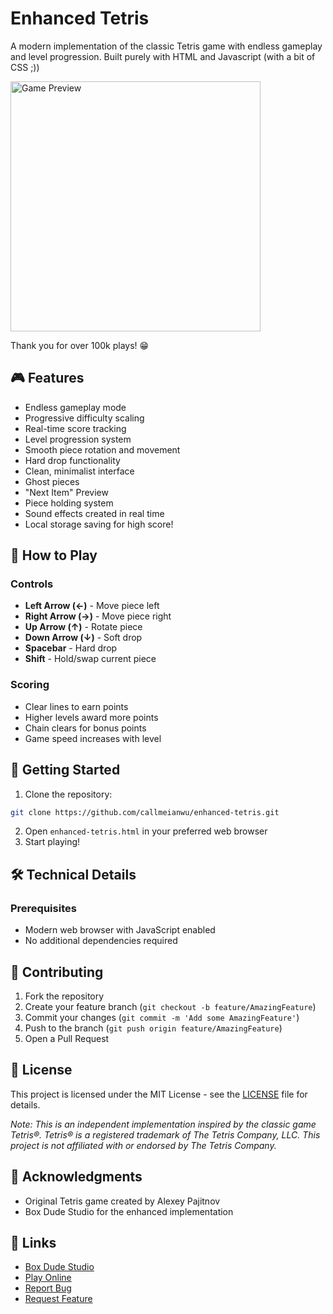 # Enhanced Tetris
A modern implementation of the classic Tetris game with endless gameplay and level progression. Built purely with HTML and Javascript (with a bit of CSS ;))

<img src="./samp-img.png" alt="Game Preview" width="400">

Thank you for over 100k plays! 😁

## 🎮 Features
- Endless gameplay mode
- Progressive difficulty scaling
- Real-time score tracking
- Level progression system
- Smooth piece rotation and movement
- Hard drop functionality
- Clean, minimalist interface
- Ghost pieces
- "Next Item" Preview
- Piece holding system
- Sound effects created in real time
- Local storage saving for high score!

## 🎯 How to Play
### Controls
- **Left Arrow (←)** - Move piece left
- **Right Arrow (→)** - Move piece right
- **Up Arrow (↑)** - Rotate piece
- **Down Arrow (↓)** - Soft drop
- **Spacebar** - Hard drop
- **Shift** - Hold/swap current piece

### Scoring
- Clear lines to earn points
- Higher levels award more points
- Chain clears for bonus points
- Game speed increases with level

## 🚀 Getting Started
1. Clone the repository:
```bash
git clone https://github.com/callmeianwu/enhanced-tetris.git
```
2. Open `enhanced-tetris.html` in your preferred web browser
3. Start playing!

## 🛠️ Technical Details
### Prerequisites
- Modern web browser with JavaScript enabled
- No additional dependencies required

## 🤝 Contributing
1. Fork the repository
2. Create your feature branch (`git checkout -b feature/AmazingFeature`)
3. Commit your changes (`git commit -m 'Add some AmazingFeature'`)
4. Push to the branch (`git push origin feature/AmazingFeature`)
5. Open a Pull Request

## 📝 License
This project is licensed under the MIT License - see the [LICENSE](LICENSE) file for details.

*Note: This is an independent implementation inspired by the classic game Tetris®. Tetris® is a registered trademark of The Tetris Company, LLC. This project is not affiliated with or endorsed by The Tetris Company.*

## 🙏 Acknowledgments
- Original Tetris game created by Alexey Pajitnov
- Box Dude Studio for the enhanced implementation

## 🔗 Links
- [Box Dude Studio](https://boxdudestudio.itch.io/)
- [Play Online](https://boxdudestudio.itch.io/endless-tetris)
- [Report Bug](https://github.com/callmeianwu/enhanced-tetris/issues)
- [Request Feature](https://github.com/callmeianwu/enhanced-tetris/issues)
